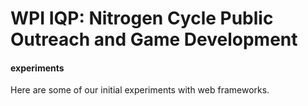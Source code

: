 # WPI IQP: Nitrogen Cycle Public Outreach and Game Development

#### experiments

Here are some of our initial experiments with web frameworks.
